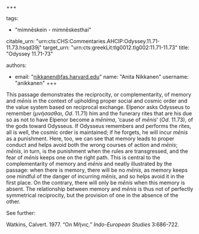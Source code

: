 +++

tags:
- "mimnēskein - mimnēskesthai"

citable_urn: "urn:cts:CHS:Commentaries.AHCIP:Odyssey.11.71-11.73.hsqd39j"
target_urn: "urn:cts:greekLit:tlg0012.tlg002:11.71-11.73"
title: "Odyssey 11.71-73"

authors:
- email: "nikkanen@fas.harvard.edu"
  name: "Anita Nikkanen"
  username: "anikkanen"
+++

<p>This passage demonstrates the reciprocity, or complementarity, of memory and <em>mēnis</em> in the context of upholding proper social and cosmic order and the value system based on reciprocal exchange. Elpenor asks Odysseus to remember (<em>μνήσασθαι</em>, <em>Od</em>. 11.71) him and the funerary rites that are his due so as not to have Elpenor become a <em>mēnima</em>, ‘cause of <em>mēnis</em>’ (<em>Od</em>. 11.73), of the gods toward Odysseus. If Odysseus remembers and performs the rites, all is well, the cosmic order is maintained; if he forgets, he will incur <em>mēnis </em>as a punishment. Here, too, we can see that memory leads to proper conduct and helps avoid both the wrong courses of action and <em>mēnis</em>; <em>mēnis</em>, in turn, is the punishment when the rules are transgressed, and the fear of <em>mēnis</em> keeps one on the right path. This is central to the complementarity of memory and <em>mēnis </em>and neatly illustrated by the passage: when there is memory, there will be no <em>mēnis</em>, as memory keeps one mindful of the danger of incurring <em>mēnis</em>, and so helps avoid it in the first place. On the contrary, there will only be <em>mēnis</em> when this memory is absent. The relationship between memory and <em>mēnis </em>is thus not of perfectly symmetrical reciprocity, but the provision of one in the absence of the other.</p><p>See further:</p><p>Watkins, Calvert. 1977. “On Μῆνις.” <em>Indo-European Studies</em> 3:686-722.</p>